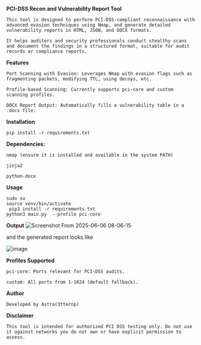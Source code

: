 **PCI-DSS Recon and Vulnerability Report Tool**
```
This tool is designed to perform PCI-DSS-compliant reconnaissance with advanced evasion techniques using Nmap, and generate detailed vulnerability reports in HTML, JSON, and DOCX formats.

It helps auditors and security professionals conduct stealthy scans and document the findings in a structured format, suitable for audit records or compliance reports.
```
**Features**
```
Port Scanning with Evasion: Leverages Nmap with evasion flags such as fragmenting packets, modifying TTL, using decoys, etc.

Profile-based Scanning: Currently supports pci-core and custom scanning profiles.

DOCX Report Output: Automatically fills a vulnerability table in a .docx file.
```
**Installation**
```
pip install -r requirements.txt
```
**Dependencies:**
```
nmap (ensure it is installed and available in the system PATH)

jinja2

python-docx
```
**Usage**
```
sudo su
source venv/bin/activate
 pip3 install -r requirements.txt
python3 main.py  --profile pci-core
```

**Output**
![Screenshot From 2025-06-06 08-06-15](https://github.com/user-attachments/assets/32774795-d3e6-4960-8764-799db45fad63)

and the generated report looks like 

![image](https://github.com/user-attachments/assets/31e51e9e-3e1e-4ed8-a0b8-4011692c4eaa)

**Profiles Supported**
```
pci-core: Ports relevant for PCI-DSS audits.

custom: All ports from 1-1024 (default fallback).
```
**Author**
```
Developed by Astra(3tternp)
```

**Disclaimer**
```
This tool is intended for authorized PCI DSS testing only. Do not use it against networks you do not own or have explicit permission to assess.
```
